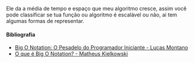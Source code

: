 
Ele da a média de tempo e espaço que meu algoritmo cresce, assim você pode classificar se tua função ou algoritmo é escalável ou não, ai tem algumas formas de representar.




#### Bibliografia

- [Big O Notation: O Pesadelo do Programador Iniciante - Lucas Montano](https://www.youtube.com/watch?v=GLKDo13920k)
- [O que é Big O Notation? - Matheus Kielkowski](https://medium.com/linkapi-solutions/o-que-%C3%A9-big-o-notation-32f171e4a045)